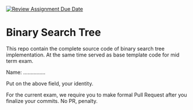 [![Review Assignment Due Date](https://classroom.github.com/assets/deadline-readme-button-22041afd0340ce965d47ae6ef1cefeee28c7c493a6346c4f15d667ab976d596c.svg)](https://classroom.github.com/a/LXIEJ7jv)
# Binary Search Tree

This repo contain the complete source code of binary search tree implementation. At the same time served as base template code for mid term exam. 

Name: ...............

Put on the above field, your identity. 

For the current exam, we require you to make formal Pull Request after you finalize your commits. No PR, penalty.